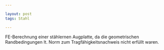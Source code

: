 ```yaml
---

layout: post
tags: Stahl

---
```


FE-Berechnung einer stählernen Augplatte, da die geometrischen Randbedingungen lt. Norm zum Tragfähigkeitsnachweis nicht erfüllt waren.

